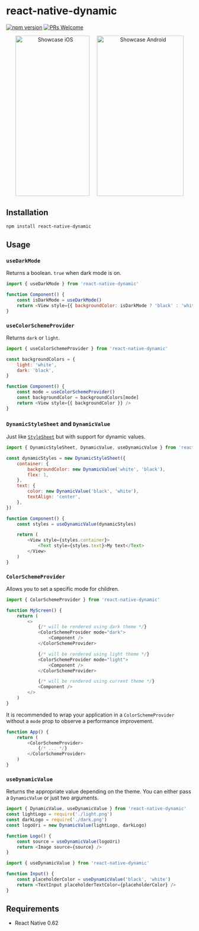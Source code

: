# react-native-dynamic

[![npm version](https://img.shields.io/npm/v/react-native-dynamic.svg)](https://www.npmjs.com/package/react-native-dynamic)
[![PRs Welcome](https://img.shields.io/badge/PRs-welcome-brightgreen.svg)](http://makeapullrequest.com)

<p align="center"><img src="https://raw.githubusercontent.com/codemotionapps/react-native-dynamic/master/showcase.ios.gif" alt="Showcase iOS" width="200" height="433">&nbsp;&nbsp;&nbsp;&nbsp;&nbsp;<img src="https://raw.githubusercontent.com/codemotionapps/react-native-dynamic/master/showcase.android.gif" alt="Showcase Android" width="234" height="433"></p>

## Installation

```sh
npm install react-native-dynamic
```

## Usage

### `useDarkMode`

Returns a boolean. `true` when dark mode is on.

```javascript
import { useDarkMode } from 'react-native-dynamic'

function Component() {
	const isDarkMode = useDarkMode()
	return <View style={{ backgroundColor: isDarkMode ? 'black' : 'white' }} />
}
```

### `useColorSchemeProvider`

Returns `dark` or `light`.

```javascript
import { useColorSchemeProvider } from 'react-native-dynamic'

const backgroundColors = {
	light: 'white',
	dark: 'black',
}

function Component() {
	const mode = useColorSchemeProvider()
	const backgroundColor = backgroundColors[mode]
	return <View style={{ backgroundColor }} />
}
```

### `DynamicStyleSheet` and `DynamicValue`

Just like [`StyleSheet`](https://reactnative.dev/docs/stylesheet) but with support for dynamic values.

```javascript
import { DynamicStyleSheet, DynamicValue, useDynamicValue } from 'react-native-dynamic'

const dynamicStyles = new DynamicStyleSheet({
	container: {
		backgroundColor: new DynamicValue('white', 'black'),
		flex: 1,
	},
	text: {
		color: new DynamicValue('black', 'white'),
		textAlign: 'center',
	},
})

function Component() {
	const styles = useDynamicValue(dynamicStyles)

	return (
		<View style={styles.container}>
			<Text style={styles.text}>My text</Text>
		</View>
	)
}
```

### `ColorSchemeProvider`

Allows you to set a specific mode for children.

```javascript
import { ColorSchemeProvider } from 'react-native-dynamic'

function MyScreen() {
	return (
		<>
			{/* will be rendered using dark theme */}
			<ColorSchemeProvider mode="dark">
				<Component />
			</ColorSchemeProvider>

			{/* will be rendered using light theme */}
			<ColorSchemeProvider mode="light">
				<Component />
			</ColorSchemeProvider>

			{/* will be rendered using current theme */}
			<Component />
		</>
	)
}
```

It is recommended to wrap your application in a `ColorSchemeProvider` without a `mode` prop to observe a performance improvement.

```javascript
function App() {
	return (
		<ColorSchemeProvider>
			{/* ... */}
		</ColorSchemeProvider>
	)
}
```

### `useDynamicValue`

Returns the appropriate value depending on the theme. You can either pass a `DynamicValue` or just two arguments.

```javascript
import { DynamicValue, useDynamicValue } from 'react-native-dynamic'
const lightLogo = require('./light.png')
const darkLogo = require('./dark.png')
const logoUri = new DynamicValue(lightLogo, darkLogo)

function Logo() {
	const source = useDynamicValue(logoUri)
	return <Image source={source} />
}
```

```javascript
import { useDynamicValue } from 'react-native-dynamic'

function Input() {
	const placeholderColor = useDynamicValue('black', 'white')
	return <TextInput placeholderTextColor={placeholderColor} />
}
```

## Requirements

- React Native 0.62
